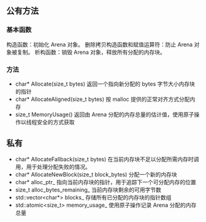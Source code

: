 ## 公有方法
### 基本函数
构造函数：初始化 Arena 对象。
删除拷贝构造函数和赋值运算符：防止 Arena 对象被复制。
析构函数：销毁 Arena 对象，释放所有分配的内存块。
### 方法
+ char* Allocate(size_t bytes) 返回一个指向新分配的 bytes 字节大小内存块的指针
+ char* AllocateAligned(size_t bytes) 按 malloc 提供的正常对齐方式分配内存
+ size_t MemoryUsage() 返回由 Arena 分配的内存总量的估计值，使用原子操作以线程安全的方式获取
## 私有
+ char* AllocateFallback(size_t bytes) 在当前内存块不足以分配所需内存时调用，用于处理分配失败的情况。
+ char* AllocateNewBlock(size_t block_bytes) 分配一个新的内存块
+ char* alloc_ptr_ 指向当前内存块的指针，用于追踪下一个可分配内存的位置
+ size_t alloc_bytes_remaining_ 当前内存块剩余的可用字节数
+ std::vector<char*> blocks_ 存储所有已分配的内存块的指针数组
+ std::atomic<size_t> memory_usage_ 使用原子操作记录 Arena 分配的内存总量
